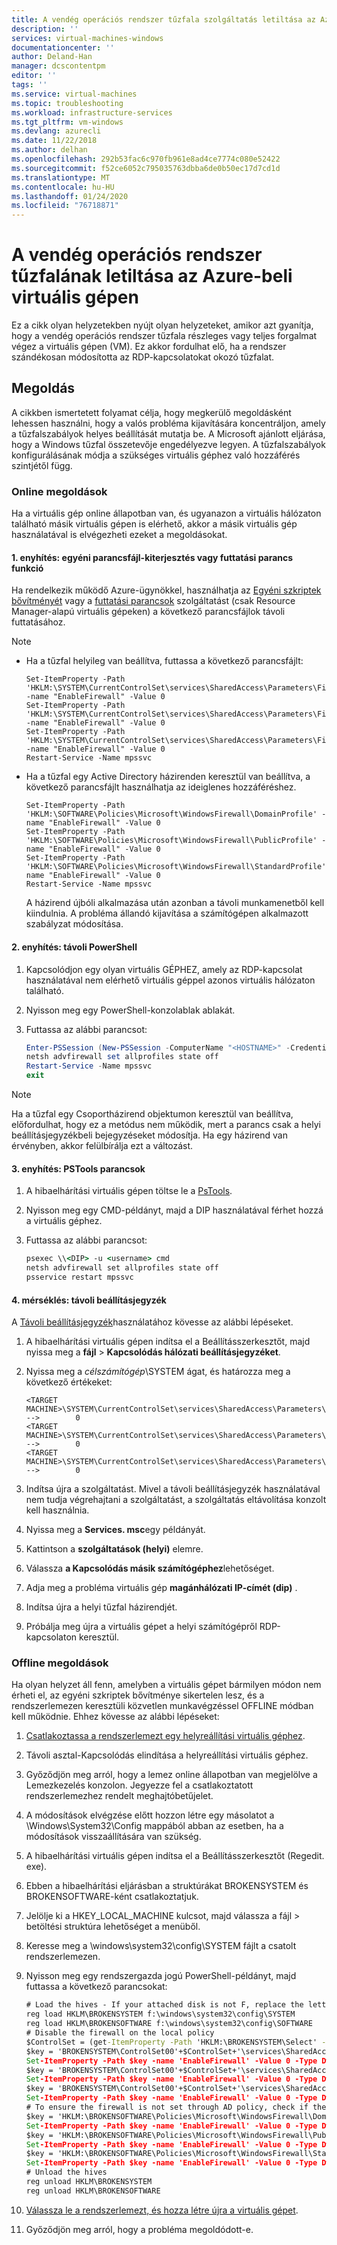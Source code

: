 ```yaml
---
title: A vendég operációs rendszer tűzfala szolgáltatás letiltása az Azure-beli virtuális gépen | Microsoft Docs
description: ''
services: virtual-machines-windows
documentationcenter: ''
author: Deland-Han
manager: dcscontentpm
editor: ''
tags: ''
ms.service: virtual-machines
ms.topic: troubleshooting
ms.workload: infrastructure-services
ms.tgt_pltfrm: vm-windows
ms.devlang: azurecli
ms.date: 11/22/2018
ms.author: delhan
ms.openlocfilehash: 292b53fac6c970fb961e8ad4ce7774c080e52422
ms.sourcegitcommit: f52ce6052c795035763dbba6de0b50ec17d7cd1d
ms.translationtype: MT
ms.contentlocale: hu-HU
ms.lasthandoff: 01/24/2020
ms.locfileid: "76718871"
---
```

# <a name="disable-the-guest-os-firewall-in-azure-vm"></a>A vendég operációs rendszer tűzfalának letiltása az Azure-beli virtuális gépen

Ez a cikk olyan helyzetekben nyújt olyan helyzeteket, amikor azt gyanítja, hogy a vendég operációs rendszer tűzfala részleges vagy teljes forgalmat végez a virtuális gépen (VM). Ez akkor fordulhat elő, ha a rendszer szándékosan módosította az RDP-kapcsolatokat okozó tűzfalat.

## <a name="solution"></a>Megoldás

A cikkben ismertetett folyamat célja, hogy megkerülő megoldásként lehessen használni, hogy a valós probléma kijavítására koncentráljon, amely a tűzfalszabályok helyes beállítását mutatja be. A Microsoft ajánlott eljárása, hogy a Windows tűzfal összetevője engedélyezve legyen. A tűzfalszabályok konfigurálásának módja a szükséges virtuális géphez való hozzáférés szintjétől függ.

### <a name="online-solutions"></a>Online megoldások 

Ha a virtuális gép online állapotban van, és ugyanazon a virtuális hálózaton található másik virtuális gépen is elérhető, akkor a másik virtuális gép használatával is elvégezheti ezeket a megoldásokat.

#### <a name="mitigation-1-custom-script-extension-or-run-command-feature"></a>1\. enyhítés: egyéni parancsfájl-kiterjesztés vagy futtatási parancs funkció

Ha rendelkezik működő Azure-ügynökkel, használhatja az [Egyéni szkriptek bővítményét](../extensions/custom-script-windows.md) vagy a [futtatási parancsok](../windows/run-command.md) szolgáltatást (csak Resource Manager-alapú virtuális gépeken) a következő parancsfájlok távoli futtatásához.

> [!Note]
> * Ha a tűzfal helyileg van beállítva, futtassa a következő parancsfájlt:
>   ```
>   Set-ItemProperty -Path 'HKLM:\SYSTEM\CurrentControlSet\services\SharedAccess\Parameters\FirewallPolicy\DomainProfile' -name "EnableFirewall" -Value 0
>   Set-ItemProperty -Path 'HKLM:\SYSTEM\CurrentControlSet\services\SharedAccess\Parameters\FirewallPolicy\PublicProfile' -name "EnableFirewall" -Value 0
>   Set-ItemProperty -Path 'HKLM:\SYSTEM\CurrentControlSet\services\SharedAccess\Parameters\FirewallPolicy\Standardprofile' -name "EnableFirewall" -Value 0 
>   Restart-Service -Name mpssvc
>   ```
> * Ha a tűzfal egy Active Directory házirenden keresztül van beállítva, a következő parancsfájlt használhatja az ideiglenes hozzáféréshez. 
>   ```
>   Set-ItemProperty -Path 'HKLM:\SOFTWARE\Policies\Microsoft\WindowsFirewall\DomainProfile' -name "EnableFirewall" -Value 0
>   Set-ItemProperty -Path 'HKLM:\SOFTWARE\Policies\Microsoft\WindowsFirewall\PublicProfile' -name "EnableFirewall" -Value 0
>   Set-ItemProperty -Path 'HKLM:\SOFTWARE\Policies\Microsoft\WindowsFirewall\StandardProfile' name "EnableFirewall" -Value 0
>   Restart-Service -Name mpssvc
>   ```
>   A házirend újbóli alkalmazása után azonban a távoli munkamenetből kell kiindulnia. A probléma állandó kijavítása a számítógépen alkalmazott szabályzat módosítása.

#### <a name="mitigation-2-remote-powershell"></a>2\. enyhítés: távoli PowerShell

1.  Kapcsolódjon egy olyan virtuális GÉPHEZ, amely az RDP-kapcsolat használatával nem elérhető virtuális géppel azonos virtuális hálózaton található.

2.  Nyisson meg egy PowerShell-konzolablak ablakát.

3.  Futtassa az alábbi parancsot:

    ```powershell
    Enter-PSSession (New-PSSession -ComputerName "<HOSTNAME>" -Credential (Get-Credential) -SessionOption (New-PSSessionOption -SkipCACheck -SkipCNCheck)) 
    netsh advfirewall set allprofiles state off
    Restart-Service -Name mpssvc 
    exit
    ```

> [!Note]
> Ha a tűzfal egy Csoportházirend objektumon keresztül van beállítva, előfordulhat, hogy ez a metódus nem működik, mert a parancs csak a helyi beállításjegyzékbeli bejegyzéseket módosítja. Ha egy házirend van érvényben, akkor felülbírálja ezt a változást. 

#### <a name="mitigation-3-pstools-commands"></a>3\. enyhítés: PSTools parancsok

1.  A hibaelhárítási virtuális gépen töltse le a [PsTools](https://docs.microsoft.com/sysinternals/downloads/pstools).

2.  Nyisson meg egy CMD-példányt, majd a DIP használatával férhet hozzá a virtuális géphez.

3.  Futtassa az alábbi parancsot:

    ```cmd
    psexec \\<DIP> -u <username> cmd
    netsh advfirewall set allprofiles state off
    psservice restart mpssvc
    ```

#### <a name="mitigation-4-remote-registry"></a>4\. mérséklés: távoli beállításjegyzék 

A [Távoli beállításjegyzék](https://support.microsoft.com/help/314837/how-to-manage-remote-access-to-the-registry)használatához kövesse az alábbi lépéseket.

1.  A hibaelhárítási virtuális gépen indítsa el a Beállításszerkesztőt, majd nyissa meg a **fájl** > **Kapcsolódás hálózati beállításjegyzéket**.

2.  Nyissa meg a *célszámítógép*\SYSTEM ágat, és határozza meg a következő értékeket:

    ```
    <TARGET MACHINE>\SYSTEM\CurrentControlSet\services\SharedAccess\Parameters\FirewallPolicy\DomainProfile\EnableFirewall           -->        0 
    <TARGET MACHINE>\SYSTEM\CurrentControlSet\services\SharedAccess\Parameters\FirewallPolicy\PublicProfile\EnableFirewall           -->        0 
    <TARGET MACHINE>\SYSTEM\CurrentControlSet\services\SharedAccess\Parameters\FirewallPolicy\StandardProfile\EnableFirewall         -->        0
    ```

3.  Indítsa újra a szolgáltatást. Mivel a távoli beállításjegyzék használatával nem tudja végrehajtani a szolgáltatást, a szolgáltatás eltávolítása konzolt kell használnia.

4.  Nyissa meg a **Services. msc**egy példányát.

5.  Kattintson a **szolgáltatások (helyi)** elemre.

6.  Válassza **a Kapcsolódás másik számítógéphez**lehetőséget.

7.  Adja meg a probléma virtuális gép **magánhálózati IP-címét (dip)** .

8.  Indítsa újra a helyi tűzfal házirendjét.

9.  Próbálja meg újra a virtuális gépet a helyi számítógépről RDP-kapcsolaton keresztül.

### <a name="offline-solutions"></a>Offline megoldások 

Ha olyan helyzet áll fenn, amelyben a virtuális gépet bármilyen módon nem érheti el, az egyéni szkriptek bővítménye sikertelen lesz, és a rendszerlemezen keresztüli közvetlen munkavégzéssel OFFLINE módban kell működnie. Ehhez kövesse az alábbi lépéseket:

1.  [Csatlakoztassa a rendszerlemezt egy helyreállítási virtuális géphez](troubleshoot-recovery-disks-portal-windows.md).

2.  Távoli asztal-Kapcsolódás elindítása a helyreállítási virtuális géphez.

3.  Győződjön meg arról, hogy a lemez online állapotban van megjelölve a Lemezkezelés konzolon. Jegyezze fel a csatlakoztatott rendszerlemezhez rendelt meghajtóbetűjelet.

4.  A módosítások elvégzése előtt hozzon létre egy másolatot a \Windows\System32\Config mappából abban az esetben, ha a módosítások visszaállítására van szükség.

5.  A hibaelhárítási virtuális gépen indítsa el a Beállításszerkesztőt (Regedit. exe). 

6.  Ebben a hibaelhárítási eljárásban a struktúrákat BROKENSYSTEM és BROKENSOFTWARE-ként csatlakoztatjuk.

7.  Jelölje ki a HKEY_LOCAL_MACHINE kulcsot, majd válassza a fájl > betöltési struktúra lehetőséget a menüből.

8.  Keresse meg a \windows\system32\config\SYSTEM fájlt a csatolt rendszerlemezen.

9.  Nyisson meg egy rendszergazda jogú PowerShell-példányt, majd futtassa a következő parancsokat:

    ```cmd
    # Load the hives - If your attached disk is not F, replace the letter assignment here
    reg load HKLM\BROKENSYSTEM f:\windows\system32\config\SYSTEM
    reg load HKLM\BROKENSOFTWARE f:\windows\system32\config\SOFTWARE 
    # Disable the firewall on the local policy
    $ControlSet = (get-ItemProperty -Path 'HKLM:\BROKENSYSTEM\Select' -name "Current").Current
    $key = 'BROKENSYSTEM\ControlSet00'+$ControlSet+'\services\SharedAccess\Parameters\FirewallPolicy\DomainProfile'
    Set-ItemProperty -Path $key -name 'EnableFirewall' -Value 0 -Type Dword -force
    $key = 'BROKENSYSTEM\ControlSet00'+$ControlSet+'\services\SharedAccess\Parameters\FirewallPolicy\PublicProfile'
    Set-ItemProperty -Path $key -name 'EnableFirewall' -Value 0 -Type Dword -force
    $key = 'BROKENSYSTEM\ControlSet00'+$ControlSet+'\services\SharedAccess\Parameters\FirewallPolicy\StandardProfile'
    Set-ItemProperty -Path $key -name 'EnableFirewall' -Value 0 -Type Dword -force
    # To ensure the firewall is not set through AD policy, check if the following registry entries exist and if they do, then check if the following entries exist:
    $key = 'HKLM:\BROKENSOFTWARE\Policies\Microsoft\WindowsFirewall\DomainProfile'
    Set-ItemProperty -Path $key -name 'EnableFirewall' -Value 0 -Type Dword -force
    $key = 'HKLM:\BROKENSOFTWARE\Policies\Microsoft\WindowsFirewall\PublicProfile'
    Set-ItemProperty -Path $key -name 'EnableFirewall' -Value 0 -Type Dword -force
    $key = 'HKLM:\BROKENSOFTWARE\Policies\Microsoft\WindowsFirewall\StandardProfile'
    Set-ItemProperty -Path $key -name 'EnableFirewall' -Value 0 -Type Dword -force
    # Unload the hives
    reg unload HKLM\BROKENSYSTEM
    reg unload HKLM\BROKENSOFTWARE
    ```

10. [Válassza le a rendszerlemezt, és hozza létre újra a virtuális gépet](troubleshoot-recovery-disks-portal-windows.md).

11. Győződjön meg arról, hogy a probléma megoldódott-e.
